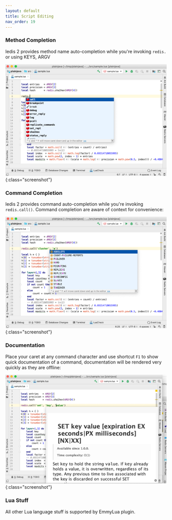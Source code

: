 ```yaml
---
layout: default
title: Script Editing
nav_order: 19
---
```


### Method Completion
Iedis 2 provides method name auto-completion while you're invoking ```redis.``` or using KEYS, ARGV

![method completion](/assets/images/script-editing/method-completion2.png){:class="screenshot"}

### Command Completion
Iedis 2 provides command auto-completion while you're invoking ```redis.call()```.
Command completion are aware of context for convenience:

![command completion](/assets/images/script-editing/command-completion2.png){:class="screenshot"}

### Documentation
Place your caret at any command character and use shortcut ```F1``` to show quick documentation of a command, documentation will be rendered very quickly as they are offline: 

![documentation](/assets/images/script-editing/documentation2.png){:class="screenshot"}

### Lua Stuff
All other Lua language stuff is supported by EmmyLua plugin.